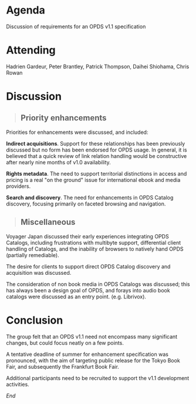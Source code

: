 # Agenda #

Discussion of requirements for an OPDS v1.1 specification


# Attending #

Hadrien Gardeur, Peter Brantley, Patrick Thompson, Daihei Shiohama, Chris Rowan


# Discussion #

> ## Priority enhancements ##

Priorities for enhancements were discussed, and included:

**Indirect acquisitions**.  Support for these relationships has been previously discussed but no form has been endorsed for OPDS usage.  In general, it is believed that a quick review of link relation handling would be constructive after nearly nine months of v1.0 availability.

**Rights metadata**.  The need to support territorial distinctions in access and pricing is a real "on the ground" issue for international ebook and media providers.

**Search and discovery**.  The need for enhancements in OPDS Catalog discovery, focusing primarily on faceted browsing and navigation.

> ## Miscellaneous ##

Voyager Japan discussed their early experiences integrating OPDS Catalogs, including frustrations with multibyte support, differential client handling of Catalogs, and the inability of browsers to natively hand OPDS (partially remediable).

The desire for clients to support direct OPDS Catalog discovery and acquisition was discussed.

The consideration of non book media in OPDS Catalogs was discussed; this has always been a design goal of OPDS, and forays into audio book catalogs were discussed as an entry point.  (e.g. Librivox).

# Conclusion #

The group felt that an OPDS v1.1 need not encompass many significant changes, but could focus neatly on a few points.

A tentative deadline of summer for enhancement specification was pronounced, with the aim of targeting public release for the Tokyo Book Fair, and subsequently the Frankfurt Book Fair.

Additional participants need to be recruited to support the v1.1 development activities.

_End_